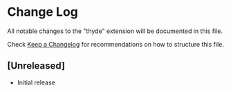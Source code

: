 # Change Log

All notable changes to the "thyde" extension will be documented in this file.

Check [Keep a Changelog](http://keepachangelog.com/) for recommendations on how to structure this file.

## [Unreleased]

- Initial release